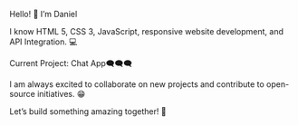 
Hello! 👋 I’m Daniel

I know HTML 5, CSS 3, JavaScript, responsive website development, and API Integration. 💻

Current Project: Chat App🗨️🗨️🗨️

I am always excited to collaborate on new projects and contribute to open-source initiatives. 😁

Let’s build something amazing together! 🚀
